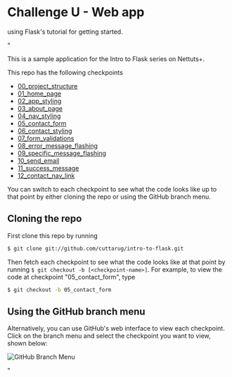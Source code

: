 # Challenge U - Web app 

using Flask's tutorial for getting started.

"

This is a sample application for the Intro to Flask series on Nettuts+.

This repo has the following checkpoints
* [00\_project\_structure](https://github.com/cuttarug/intro-to-flask/tree/00_project_structure)
* [01\_home\_page](https://github.com/cuttarug/intro-to-flask/tree/01_home_page)
* [02\_app\_styling](https://github.com/cuttarug/intro-to-flask/tree/02_app_styling)
* [03\_about\_page](https://github.com/cuttarug/intro-to-flask/tree/03_about_page)
* [04\_nav\_styling](https://github.com/cuttarug/intro-to-flask/tree/04_nav_styling)
* [05\_contact\_form](https://github.com/cuttarug/intro-to-flask/tree/05_contact_form)
* [06_contact_styling](https://github.com/cuttarug/intro-to-flask/tree/06_contact_styling)
* [07\_form\_validations](https://github.com/cuttarug/intro-to-flask/tree/07_form_validations)
* [08\_error\_message\_flashing](https://github.com/cuttarug/intro-to-flask/tree/08_error_message_flashing)
* [09\_specific\_message\_flashing](https://github.com/cuttarug/intro-to-flask/tree/09_specific_message_flashing)
* [10\_send\_email](https://github.com/cuttarug/intro-to-flask/tree/10_send_email)
* [11\_success\_message](https://github.com/cuttarug/intro-to-flask/tree/11_success_message)
* [12\_contact\_nav\_link](https://github.com/cuttarug/intro-to-flask/tree/12_contact_nav_link)

You can switch to each checkpoint to see what the code looks like up to that point by either cloning the repo or using the GitHub branch menu.

## Cloning the repo
First clone this repo by running
```bash
$ git clone git://github.com/cuttarug/intro-to-flask.git
```

Then fetch each checkpoint to see what the code looks like at that point by running `$ git checkout -b [<checkpoint-name>]`. For example, to view the code at checkpoint "05\_contact\_form", type
```bash
$ git checkout -b 05_contact_form
```

## Using the GitHub branch menu
Alternatively, you can use GitHub's web interface to view each checkpoint. Click on the branch menu and select the checkpoint you want to view, shown below:

![GitHub Branch Menu](https://raw.github.com/cuttarug/intro-to-flask/master/static/img/branch-menu.png)

"
